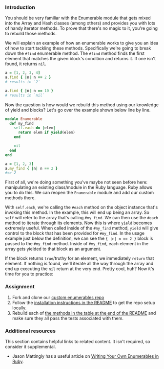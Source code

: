 ### Introduction

You should be very familiar with the Enumerable module that gets mixed into the Array and Hash classes (among others) and provides you with lots of handy iterator methods. To prove that there's no magic to it, you're going to rebuild those methods.

We will explain an example of how an enumerable works to give you an idea of how to start tackling these methods. Specifically we're going to break down the `#find` enumerable method. The `#find` method finds the first element that matches the given block's condition and returns it. If one isn't found, it returns `nil`.

```ruby
a = [1, 2, 3, 4]
a.find { |n| n == 2 }
# results in `2`

a.find { |n| n == 10 }
# results in `nil`
```

Now the question is how would we rebuild this method using our knowledge of yield and blocks? Let's go over the example shown below line by line.

```ruby
module Enumerable
  def my_find
    self.each do |elem|
      return elem if yield(elem)
    end

    nil
  end
end

a = [1, 2, 3]
a.my_find { |n| n == 2 }
#=> 2
```

First of all, we're doing something you've maybe not seen before here: manipulating an existing class/module in the Ruby language. Ruby allows you to do this. We can reopen the `Enumerable` module and add our custom methods there.

With `self.each`, we're calling the `#each` method on the object instance that's invoking this method. In the example, this will end up being an array. So `self` will refer to the array that's calling `#my_find`. We can then use the `#each` method to iterate through its elements. Now this is where `yield` becomes extremely useful. When called inside of the `#my_find` method, `yield` will give control to the block that has been provided for `#my_find`. In the usage example just below the definition, we can see the `{ |n| n == 2 }` block is passed to the `#my_find` method. Inside of `#my_find`, each element in the array gets yielded to that block as an argument.

If the block returns `true`/truthy for an element, we immediately `return` that element. If nothing is found, we'll iterate all the way through the array and end up executing the `nil` return at the very end. Pretty cool, huh? Now it's time for you to practice:

### Assignment

<div class="lesson-content__panel" markdown="1">

1. Fork and clone our [custom enumerables repo](https://github.com/TheOdinProject/custom_enumerable_project)
1. Follow the [installation instructions in the README](https://github.com/TheOdinProject/custom_enumerable_project#installation) to get the repo setup locally.
1. Rebuild each of [the methods in the table at the end of the README](https://github.com/TheOdinProject/custom_enumerable_project#methods) and make sure they all pass the tests associated with them.

</div>

### Additional resources

This section contains helpful links to related content. It isn't required, so consider it supplemental.

- Jason Mattingly has a useful article on [Writing Your Own Enumerables in Ruby](https://jsonmattingly.medium.com/writing-your-own-enumerables-in-ruby-18db4fa0e5fe).
